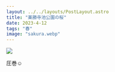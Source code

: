 ```yaml
---
layout: ../../layouts/PostLayout.astro
title: "薬勝寺池公園の桜"
date: 2023-4-12
tags: "春"
image: "sakura.webp"
---
```

<img src="../images/sakura.webp" class="mdImage" />
<p>圧巻☺</p>